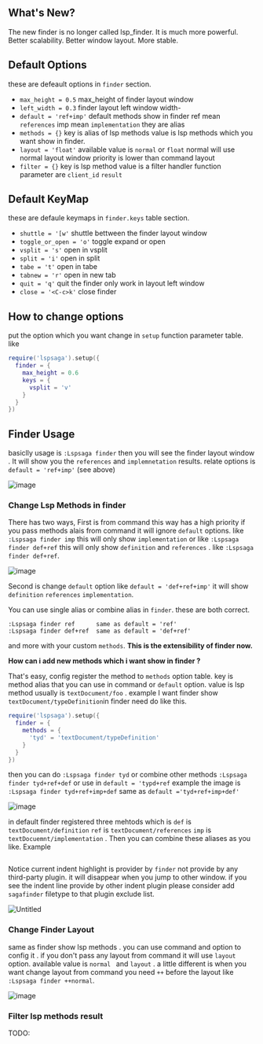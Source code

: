 ## What's New?

The new finder is no longer called lsp_finder. It is much more powerful. Better scalability. Better window layout. More stable.

## Default Options

these are defeault options in `finder` section.

- `max_height = 0.5`        max_height of finder layout window
- `left_width = 0.3`        finder layout left window width-
- `default = 'ref+imp'`     default methods show in finder ref mean `references` imp mean `implementation` they are alias 
- `methods = {}`            key is alias of lsp methods value is lsp methods which you want show in finder.
- `layout = 'float'`        available value is `normal` or `float` normal will use normal layout window priority is lower than command layout
- `filter = {}`             key is lsp method value is a filter handler function parameter are `client_id` `result`

## Default KeyMap

these are defaule keymaps in `finder.keys` table section.

- `shuttle = '[w'`       shuttle bettween the finder layout window
- `toggle_or_open = 'o'` toggle expand or open
- `vsplit = 's'`         open in vsplit
- `split = 'i'`          open in split
- `tabe = 't'`           open in tabe
- `tabnew = 'r'`         open in new tab
- `quit = 'q'`           quit the finder only work in layout left window
- `close = '<C-c>k'`     close finder

## How to change options

put the option which you want change in `setup` function parameter table. like

```lua
require('lspsaga').setup({
  finder = {
    max_height = 0.6
    keys = {
      vsplit = 'v'
    }
  }
})
```

## Finder Usage

basiclly usage is `:Lspsaga finder` then you will see the finder layout window . It will show you the `references` and `implemnetation` results. relate options is `default = 'ref+imp'` (see above)

![image](https://github.com/nvimdev/lspsaga.nvim/assets/41671631/1d957dda-5825-4d15-8d5a-ca5dd7ca63a9)

### Change Lsp Methods in finder

There has two ways, First is from command this way has a high priority if you pass methods alais from command it will ignore `default` options. like `:Lspsaga finder imp` this will only show `implementation` or like `:Lspsaga finder def+ref` this will only show `definition` and `references` . like `:Lspsaga finder def+ref`.

![image](https://github.com/nvimdev/lspsaga.nvim/assets/41671631/27541a92-9691-4df3-8d18-c4b88ec4ce5e)

Second is change `default` option like `default = 'def+ref+imp'` it will show `definition` `references` `implementation`.

You can use single alias or combine alias in `finder`. these are both correct.

```
:Lspsaga finder ref      same as default = 'ref'
:Lspsaga finder def+ref  same as default = 'def+ref'
```

and more with your custom `methods`. **This is the extensibility of finder now.**

**How can i add new methods which i want show in finder ?**

That's easy, config register the method to `methods` option table. key is method alias that you can use in command or `default` option. value is lsp method usually is `textDocument/foo` . example I want finder show `textDocument/typeDefinition`in finder need do like this.

```lua
require('lspsaga').setup({
  finder = {
    methods = {
      'tyd' = 'textDocument/typeDefinition'
    }
  }
})
```

then you can do `:Lspsaga finder tyd` or combine other methods `:Lspsaga finder tyd+ref+def`  or use in `default = 'typd+ref`
example the image is `:Lspsaga finder tyd+ref+imp+def` same as `default ='tyd+ref+imp+def'`

![image](https://github.com/nvimdev/lspsaga.nvim/assets/41671631/fcf2bb52-288f-480d-9c9e-342b4f450da7)


in default finder registered three mehtods which is `def` is `textDocument/definition` `ref` is `textDocument/references` `imp` is `textDocuemnt/implementation` . Then you can combine these aliases as you like. Example

```lua
```

Notice current indent highlight is  provider by `finder` not provide by any third-party plugin. it will disappear when you jump to other window. if you see the indent line provide by other indent plugin please consider add `sagafinder` filetype to that plugin exclude list.

![Untitled](https://github.com/nvimdev/lspsaga.nvim/assets/41671631/009990db-5ba5-455b-ab3f-d9bd25904cf0)


### Change Finder Layout

same as finder show lsp methods . you can use command and option to config it . if you don't pass any layout from command it will use `layout` option. available value is `normal ` and `layout` . a little different is when you want change layout from command you need `++` before the layout like `:Lspsaga finder ++normal`.

![image](https://github.com/nvimdev/lspsaga.nvim/assets/41671631/df566e6f-fd45-47c2-a34e-b70ab248f400)

### Filter lsp methods result
TODO:
